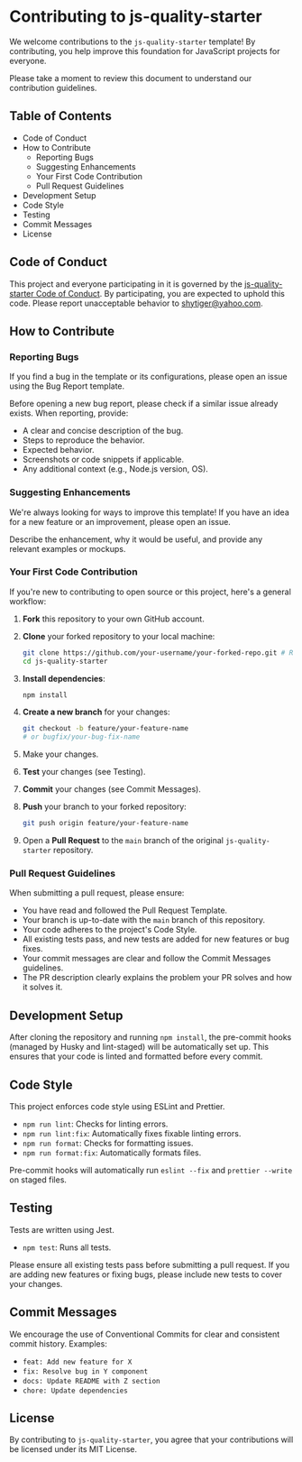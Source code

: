 # Contributing to js-quality-starter

We welcome contributions to the `js-quality-starter` template! By contributing, you help improve this foundation for JavaScript projects for everyone.

Please take a moment to review this document to understand our contribution guidelines.

## Table of Contents

- Code of Conduct
- How to Contribute
  - Reporting Bugs
  - Suggesting Enhancements
  - Your First Code Contribution
  - Pull Request Guidelines
- Development Setup
- Code Style
- Testing
- Commit Messages
- License

## Code of Conduct

This project and everyone participating in it is governed by the [js-quality-starter Code of Conduct](CODE_OF_CONDUCT.md). By participating, you are expected to uphold this code. Please report unacceptable behavior to <shytiger@yahoo.com>.

## How to Contribute

### Reporting Bugs

If you find a bug in the template or its configurations, please open an issue using the Bug Report template.

Before opening a new bug report, please check if a similar issue already exists. When reporting, provide:

- A clear and concise description of the bug.
- Steps to reproduce the behavior.
- Expected behavior.
- Screenshots or code snippets if applicable.
- Any additional context (e.g., Node.js version, OS).

### Suggesting Enhancements

We're always looking for ways to improve this template! If you have an idea for a new feature or an improvement, please open an issue.

Describe the enhancement, why it would be useful, and provide any relevant examples or mockups.

### Your First Code Contribution

If you're new to contributing to open source or this project, here's a general workflow:

1. **Fork** this repository to your own GitHub account.
2. **Clone** your forked repository to your local machine:

   ```bash
   git clone https://github.com/your-username/your-forked-repo.git # Replace with your forked repository URL
   cd js-quality-starter
   ```

3. **Install dependencies**:

   ```bash
   npm install
   ```

4. **Create a new branch** for your changes:

   ```bash
   git checkout -b feature/your-feature-name
   # or bugfix/your-bug-fix-name
   ```

5. Make your changes.
6. **Test** your changes (see Testing).
7. **Commit** your changes (see Commit Messages).
8. **Push** your branch to your forked repository:

   ```bash
   git push origin feature/your-feature-name
   ```

9. Open a **Pull Request** to the `main` branch of the original `js-quality-starter` repository.

### Pull Request Guidelines

When submitting a pull request, please ensure:

- You have read and followed the Pull Request Template.
- Your branch is up-to-date with the `main` branch of this repository.
- Your code adheres to the project's Code Style.
- All existing tests pass, and new tests are added for new features or bug fixes.
- Your commit messages are clear and follow the Commit Messages guidelines.
- The PR description clearly explains the problem your PR solves and how it solves it.

## Development Setup

After cloning the repository and running `npm install`, the pre-commit hooks (managed by Husky and lint-staged) will be automatically set up. This ensures that your code is linted and formatted before every commit.

## Code Style

This project enforces code style using ESLint and Prettier.

- `npm run lint`: Checks for linting errors.
- `npm run lint:fix`: Automatically fixes fixable linting errors.
- `npm run format`: Checks for formatting issues.
- `npm run format:fix`: Automatically formats files.

Pre-commit hooks will automatically run `eslint --fix` and `prettier --write` on staged files.

## Testing

Tests are written using Jest.

- `npm test`: Runs all tests.

Please ensure all existing tests pass before submitting a pull request. If you are adding new features or fixing bugs, please include new tests to cover your changes.

## Commit Messages

We encourage the use of Conventional Commits for clear and consistent commit history. Examples:

- `feat: Add new feature for X`
- `fix: Resolve bug in Y component`
- `docs: Update README with Z section`
- `chore: Update dependencies`

## License

By contributing to `js-quality-starter`, you agree that your contributions will be licensed under its MIT License.
